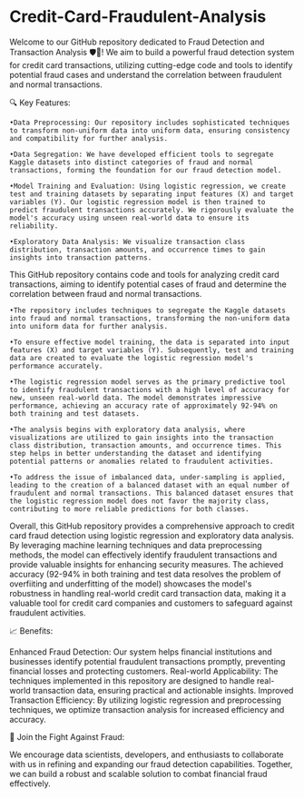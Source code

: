 # Credit-Card-Fraudulent-Analysis
Welcome to our GitHub repository dedicated to Fraud Detection and Transaction Analysis 🛡️🚦! We aim to build a powerful fraud detection system for credit card transactions, utilizing cutting-edge code and tools to identify potential fraud cases and understand the correlation between fraudulent and normal transactions.

🔍 Key Features:

	•Data Preprocessing: Our repository includes sophisticated techniques to transform non-uniform data into uniform data, ensuring consistency and compatibility for further analysis.

	•Data Segregation: We have developed efficient tools to segregate Kaggle datasets into distinct categories of fraud and normal transactions, forming the foundation for our fraud detection model.

	•Model Training and Evaluation: Using logistic regression, we create test and training datasets by separating input features (X) and target variables (Y). Our logistic regression model is then trained to predict fraudulent transactions accurately. We rigorously evaluate the model's accuracy using unseen real-world data to ensure its reliability.

	•Exploratory Data Analysis: We visualize transaction class distribution, transaction amounts, and occurrence times to gain insights into transaction patterns.

This GitHub repository contains code and tools for analyzing credit card transactions, aiming to identify potential cases of fraud and determine the correlation between fraud and normal transactions.

	•The repository includes techniques to segregate the Kaggle datasets into fraud and normal transactions, transforming the non-uniform data into uniform data for further analysis.

	•To ensure effective model training, the data is separated into input features (X) and target variables (Y). Subsequently, test and training data are created to evaluate the logistic regression model's performance accurately.

	•The logistic regression model serves as the primary predictive tool to identify fraudulent transactions with a high level of accuracy for new, unseen real-world data. The model demonstrates impressive performance, achieving an accuracy rate of approximately 92-94% on both training and test datasets.

	•The analysis begins with exploratory data analysis, where visualizations are utilized to gain insights into the transaction class distribution, transaction amounts, and occurrence times. This step helps in better understanding the dataset and identifying potential patterns or anomalies related to fraudulent activities.

	•To address the issue of imbalanced data, under-sampling is applied, leading to the creation of a balanced dataset with an equal number of fraudulent and normal transactions. This balanced dataset ensures that the logistic regression model does not favor the majority class, contributing to more reliable predictions for both classes.

Overall, this GitHub repository provides a comprehensive approach to credit card fraud detection using logistic regression and exploratory data analysis. By leveraging machine learning techniques and data preprocessing methods, the model can effectively identify fraudulent transactions and provide valuable insights for enhancing security measures. The achieved accuracy (92-94% in both training and test data resolves the problem of overfiiting and underfitting of the model) showcases the model's robustness in handling real-world credit card transaction data, making it a valuable tool for credit card companies and customers to safeguard against fraudulent activities.

📈 Benefits:

Enhanced Fraud Detection: Our system helps financial institutions and businesses identify potential fraudulent transactions promptly, preventing financial losses and protecting customers.
Real-world Applicability: The techniques implemented in this repository are designed to handle real-world transaction data, ensuring practical and actionable insights.
Improved Transaction Efficiency: By utilizing logistic regression and preprocessing techniques, we optimize transaction analysis for increased efficiency and accuracy.

🚀 Join the Fight Against Fraud:

We encourage data scientists, developers, and enthusiasts to collaborate with us in refining and expanding our fraud detection capabilities. Together, we can build a robust and scalable solution to combat financial fraud effectively.

